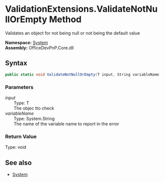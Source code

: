 # ValidationExtensions.ValidateNotNullOrEmpty Method  
Validates an object for not being null or not being the default value  

**Namespace:** [System](System.md)  
**Assembly:** OfficeDevPnP.Core.dll  
## Syntax
```C#
public static void ValidateNotNullOrEmpty(T input, String variableName)
```
### Parameters
*input*  
&emsp;&emsp;Type: T  
&emsp;&emsp;The objec tto check  
*variableName*  
&emsp;&emsp;Type: System.String  
&emsp;&emsp;The name of the variable name to report in the error  
### Return Value
Type: void  

## See also
- [System](System.md)
